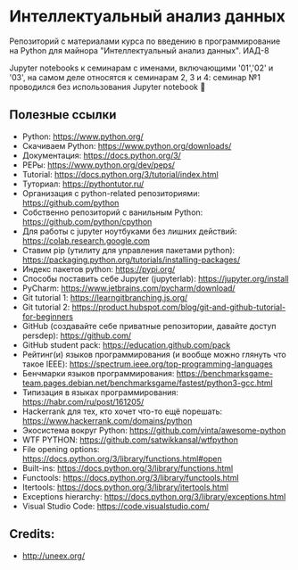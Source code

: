 # Интеллектуальный анализ данных

Репозиторий с материалами курса по введению в программирование на Python для майнора "Интеллектуальный анализ данных". ИАД-8

Jupyter notebooks к семинарам с именами, включающими '01','02' и '03', на самом деле относятся к семинарам 2, 3 и 4: семинар №1 проводился без использования Jupyter notebook 🙂

## Полезные ссылки

* Python: https://www.python.org/
* Скачиваем Python: https://www.python.org/downloads/
* Документация: https://docs.python.org/3/
* PEPы: https://www.python.org/dev/peps/
* Tutorial: https://docs.python.org/3/tutorial/index.html
* Туториал: https://pythontutor.ru/
* Организация с python-related репозиториями: https://github.com/python
* Собственно репозиторий с ванильным Python: https://github.com/python/cpython
* Для работы с jupyter ноутбуками без лишних действий: https://colab.research.google.com
* Ставим pip (утилиту для управления пакетами python): https://packaging.python.org/tutorials/installing-packages/
* Индекс пакетов python: https://pypi.org/
* Способы поставить себе Jupyter (jupyterlab): https://jupyter.org/install
* PyCharm: https://www.jetbrains.com/pycharm/download/
* Git tutorial 1: https://learngitbranching.js.org/
* Git tutorial 2: https://product.hubspot.com/blog/git-and-github-tutorial-for-beginners
* GitHub (создавайте себе приватные репозитории, давайте доступ persdep): https://github.com/
* GitHub student pack: https://education.github.com/pack
* Рейтинг(и) языков программирования (и вообще можно глянуть что такое IEEE): https://spectrum.ieee.org/top-programming-languages
* Бенчмарки языков программирования: https://benchmarksgame-team.pages.debian.net/benchmarksgame/fastest/python3-gcc.html
* Типизация в языках программирования: https://habr.com/ru/post/161205/
* Hackerrank для тех, кто хочет что-то ещё порешать: https://www.hackerrank.com/domains/python
* Экосистема вокруг Python: https://github.com/vinta/awesome-python
* WTF PYTHON: https://github.com/satwikkansal/wtfpython
* File opening options: https://docs.python.org/3/library/functions.html#open
* Built-ins: https://docs.python.org/3/library/functions.html
* Functools: https://docs.python.org/3/library/functools.html
* Itertools: https://docs.python.org/3/library/itertools.html
* Exceptions hierarchy: https://docs.python.org/3/library/exceptions.html
* Visual Studio Code: https://code.visualstudio.com/

## Credits:
* http://uneex.org/
